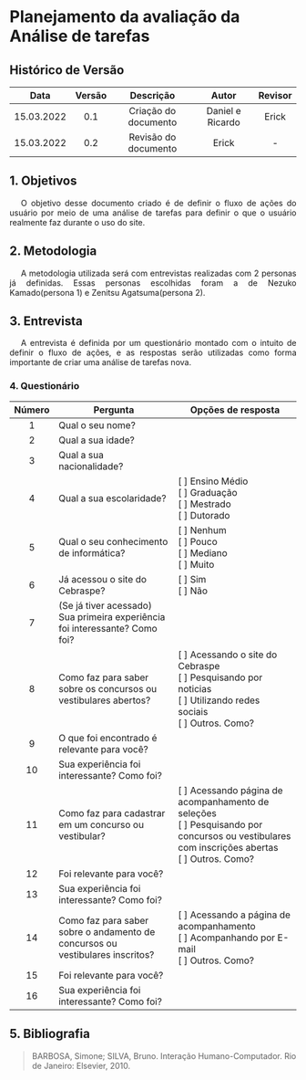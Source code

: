 # Planejamento da avaliação da Análise de tarefas

## Histórico de Versão

|    Data    | Versão |      Descrição       |      Autor       | Revisor |
| :--------: | :----: | :------------------: | :--------------: | :-----: |
| 15.03.2022 |  0.1   | Criação do documento | Daniel e Ricardo | Erick   |
| 15.03.2022 |  0.2   | Revisão do documento | Erick            | -       |

## 1. Objetivos

<p style="text-indent: 20px; text-align: justify">
O objetivo desse documento criado é de definir o fluxo de ações do usuário por meio de uma análise de tarefas para definir o que o usuário realmente faz durante o uso do site.
</p>

## 2. Metodologia
<p style="text-indent: 20px; text-align: justify">
A metodologia utilizada será com entrevistas realizadas com 2 personas já definidas. Essas personas escolhidas foram a de Nezuko Kamado(persona 1) e Zenitsu Agatsuma(persona 2).
</p>

## 3. Entrevista
<p style="text-indent: 20px; text-align: justify">
A entrevista é definida por um questionário montado com o intuito de definir o fluxo de ações, e as respostas serão utilizadas como forma importante de criar uma análise de tarefas nova.
</p>

### 4. Questionário
| Número| <center> Pergunta                                  | <center> Opções de resposta                   |
|:-----:|:---------------------------------------------------|:----------------------------------------------|
| 1     | Qual o seu nome?                                   |                                               |
| 2     | Qual a sua idade?                                  |                                               |
| 3     | Qual a sua nacionalidade?                          |                                               |
| 4     | Qual a sua escolaridade?                           | [ ] Ensino Médio <br>[ ] Graduação<br>[ ] Mestrado<br>[ ] Dutorado |
| 5     | Qual o seu conhecimento de informática? | [ ] Nenhum <br>[ ] Pouco<br>[ ] Mediano<br>[ ] Muito |
| 6     | Já acessou o site do Cebraspe?                      | [ ] Sim<br>[ ] Não |
| 7     | (Se já tiver acessado) Sua primeira experiência foi interessante? Como foi? | |
| 8     | Como faz para saber sobre os concursos ou vestibulares abertos? | [ ] Acessando o site do Cebraspe <br>[ ] Pesquisando por noticias <br>[ ] Utilizando redes sociais <br>[ ] Outros. Como? |
| 9    | O que foi encontrado é relevante para você? | |
| 10   | Sua experiência foi interessante? Como foi? | |
| 11     | Como faz para cadastrar em um concurso ou vestibular? | [ ] Acessando página de acompanhamento de seleções <br>[ ] Pesquisando por concursos ou vestibulares com inscrições abertas <br>[ ] Outros. Como? |
| 12    | Foi relevante para você? | |
| 13   | Sua experiência foi interessante? Como foi? | |
| 14     | Como faz para saber sobre o andamento de concursos ou vestibulares inscritos? | [ ] Acessando a página de acompanhamento <br>[ ] Acompanhando por E-mail <br>[ ] Outros. Como? |
| 15    | Foi relevante para você? | |
| 16   | Sua experiência foi interessante? Como foi? | |

## 5. Bibliografia

> BARBOSA, Simone; SILVA, Bruno. Interação Humano-Computador. Rio de Janeiro: Elsevier, 2010.
